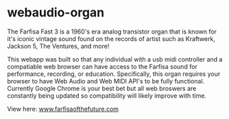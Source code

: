 # webaudio-organ
The Farfisa Fast 3 is a 1960's era analog transistor organ that is known for it's iconic vintage sound found on the records of artist such as Kraftwerk, Jackson 5, The Ventures, and more!

This webapp was built so that any individual with a usb midi controller and a compatiable web browser can have access to the Farfisa sound for performance, recording, or education. Specifically, this organ requires your browser to have Web Audio and Web MIDI API's to be fully functional. Currently Google Chrome is your best bet but all web broswers are constantly being updated so compatibility will likely improve with time.

View here: www.farfisaofthefuture.com
